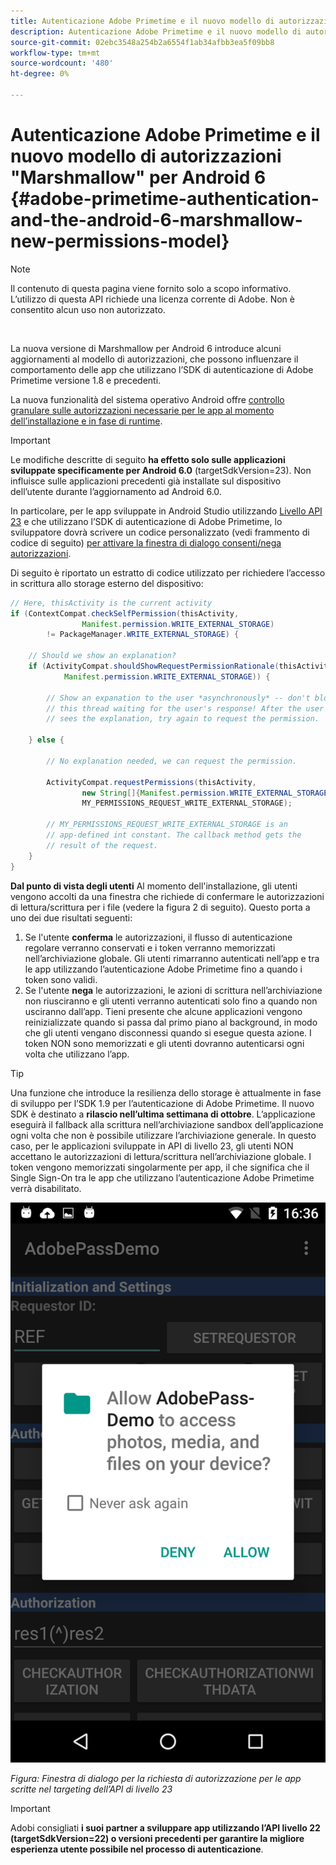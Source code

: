 ```yaml
---
title: Autenticazione Adobe Primetime e il nuovo modello di autorizzazioni "Marshmallow" per Android 6
description: Autenticazione Adobe Primetime e il nuovo modello di autorizzazioni "Marshmallow" per Android 6
source-git-commit: 02ebc3548a254b2a6554f1ab34afbb3ea5f09bb8
workflow-type: tm+mt
source-wordcount: '480'
ht-degree: 0%

---
```


# Autenticazione Adobe Primetime e il nuovo modello di autorizzazioni &quot;Marshmallow&quot; per Android 6 {#adobe-primetime-authentication-and-the-android-6-marshmallow-new-permissions-model}

>[!NOTE]
>
>Il contenuto di questa pagina viene fornito solo a scopo informativo. L’utilizzo di questa API richiede una licenza corrente di Adobe. Non è consentito alcun uso non autorizzato.

</br>

La nuova versione di Marshmallow per Android 6 introduce alcuni aggiornamenti al modello di autorizzazioni, che possono influenzare il comportamento delle app che utilizzano l’SDK di autenticazione di Adobe Primetime versione 1.8 e precedenti.

La nuova funzionalità del sistema operativo Android offre [controllo granulare sulle autorizzazioni necessarie per le app al momento dell’installazione e in fase di runtime](https://developer.android.com/about/versions/marshmallow/android-6.0-changes.html).

>[!IMPORTANT]
>
>Le modifiche descritte di seguito **ha effetto solo sulle applicazioni sviluppate specificamente per Android 6.0** (targetSdkVersion=23). Non influisce sulle applicazioni precedenti già installate sul dispositivo dell’utente durante l’aggiornamento ad Android 6.0.


In particolare, per le app sviluppate in Android Studio utilizzando [Livello API 23](http://developer.android.com/sdk/api_diff/23/changes.html) e che utilizzano l’SDK di autenticazione di Adobe Primetime, lo sviluppatore dovrà scrivere un codice personalizzato (vedi frammento di codice di seguito) [per attivare la finestra di dialogo consenti/nega autorizzazioni](https://developer.android.com/training/permissions/requesting.html).

Di seguito è riportato un estratto di codice utilizzato per richiedere l’accesso in scrittura allo storage esterno del dispositivo:

```java
// Here, thisActivity is the current activity
if (ContextCompat.checkSelfPermission(thisActivity,
                Manifest.permission.WRITE_EXTERNAL_STORAGE)
        != PackageManager.WRITE_EXTERNAL_STORAGE) {

    // Should we show an explanation?
    if (ActivityCompat.shouldShowRequestPermissionRationale(thisActivity,
            Manifest.permission.WRITE_EXTERNAL_STORAGE)) {

        // Show an expanation to the user *asynchronously* -- don't block
        // this thread waiting for the user's response! After the user
        // sees the explanation, try again to request the permission.

    } else {

        // No explanation needed, we can request the permission.

        ActivityCompat.requestPermissions(thisActivity,
                new String[]{Manifest.permission.WRITE_EXTERNAL_STORAGE},
                MY_PERMISSIONS_REQUEST_WRITE_EXTERNAL_STORAGE);

        // MY_PERMISSIONS_REQUEST_WRITE_EXTERNAL_STORAGE is an
        // app-defined int constant. The callback method gets the
        // result of the request.
    }
}
```




**Dal punto di vista degli utenti** Al momento dell&#39;installazione, gli utenti vengono accolti da una finestra che richiede di confermare le autorizzazioni di lettura/scrittura per i file (vedere la figura 2 di seguito). Questo porta a uno dei due risultati seguenti:

1. Se l&#39;utente **conferma** le autorizzazioni, il flusso di autenticazione regolare verranno conservati e i token verranno memorizzati nell’archiviazione globale. Gli utenti rimarranno autenticati nell’app e tra le app utilizzando l’autenticazione Adobe Primetime fino a quando i token sono validi.
1. Se l&#39;utente **nega** le autorizzazioni, le azioni di scrittura nell’archiviazione non riusciranno e gli utenti verranno autenticati solo fino a quando non usciranno dall’app. Tieni presente che alcune applicazioni vengono reinizializzate quando si passa dal primo piano al background, in modo che gli utenti vengano disconnessi quando si esegue questa azione. I token NON sono memorizzati e gli utenti dovranno autenticarsi ogni volta che utilizzano l’app.


>[!TIP]
>
>Una funzione che introduce la resilienza dello storage è attualmente in fase di sviluppo per l’SDK 1.9 per l’autenticazione di Adobe Primetime. Il nuovo SDK è destinato a **rilascio nell’ultima settimana di ottobre**. L’applicazione eseguirà il fallback alla scrittura nell’archiviazione sandbox dell’applicazione ogni volta che non è possibile utilizzare l’archiviazione generale. In questo caso, per le applicazioni sviluppate in API di livello 23, gli utenti NON accettano le autorizzazioni di lettura/scrittura nell’archiviazione globale. I token vengono memorizzati singolarmente per app, il che significa che il Single Sign-On tra le app che utilizzano l’autenticazione Adobe Primetime verrà disabilitato.


![](assets/android-permissions-request.png)

*Figura: Finestra di dialogo per la richiesta di autorizzazione per le app scritte nel targeting dell’API di livello 23*

>[!IMPORTANT]
>
> Adobi consigliati **i suoi partner a sviluppare app utilizzando l’API livello 22 (targetSdkVersion=22) o versioni precedenti per garantire la migliore esperienza utente possibile nel processo di autenticazione**.
